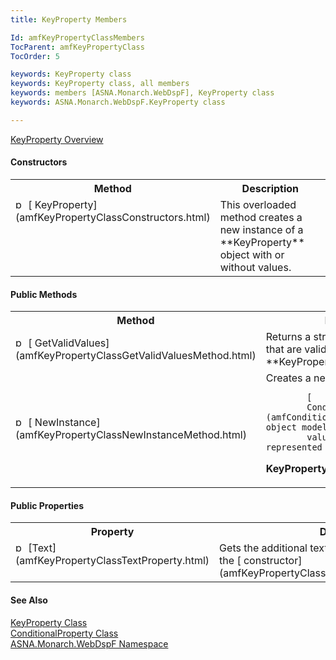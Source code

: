 ```yaml
---
title: KeyProperty Members

Id: amfKeyPropertyClassMembers
TocParent: amfKeyPropertyClass
TocOrder: 5

keywords: KeyProperty class
keywords: KeyProperty class, all members
keywords: members [ASNA.Monarch.WebDspF], KeyProperty class
keywords: ASNA.Monarch.WebDspF.KeyProperty class

---
```


[KeyProperty Overview](amfKeyPropertyClass.html) 

#### Constructors
<table class="mytable" cellspacing="0" cellpadding="4" width="90%">
          <colgroup><col width="30%" /><col width="70%" />
          </colgroup>
          <tr><th>Method</th>
              <th>Description</th>
          </tr>
          <tr valign="top">
            <td><img height="16" alt="public method" src="../Images/Methods.bmp" width="16" border="0" />
              [
              KeyProperty](amfKeyPropertyClassConstructors.html)
            </td>
            <td>This overloaded method
            creates a new instance of a 
 **KeyProperty** 
       object with or without
            values.</td>
          </tr>
</table>

#### Public Methods
<table class="mytable" cellspacing="0" cellpadding="4" width="90%">
          <colgroup><col width="30%" /><col width="70%" />
          </colgroup>
          <tr><th>Method</th>
            <th>Description</th>
          </tr>
          <tr>
            <td><img height="16" alt="public method" src="../Images/Methods.bmp" width="16" border="0" />
              [
              GetValidValues](amfKeyPropertyClassGetValidValuesMethod.html)
            </td>
            <td>Returns a string array of
            the values that are valid for the 
 **KeyProperty** 
       object.</td>
          </tr>
          <tr>
            <td><img height="16" alt="public method" src="../Images/Methods.bmp" width="16" border="0" />
              [
              NewInstance](amfKeyPropertyClassNewInstanceMethod.html)
            </td>
            <td>Creates a new instance of a

            [
            ConditionalProperty](amfConditionalPropertyClass.html) object modeling the
            value/conditions represented by 
 **KeyProperty** .</td>
          </tr>
</table>

#### Public Properties
<table class="mytable" cellspacing="0" cellpadding="4" width="90%">
          <colgroup>
           <col width="30%" />
           <col width="70%" />
          </colgroup>
          <tr><th>Property</th>
          <th>Description</th>
          </tr>
          <tr valign="top">
            <td><img height="16" alt="public properties" src="../Images/property.bmp" width="16" border="0" />
              [Text](amfKeyPropertyClassTextProperty.html)
            </td>
            <td>Gets the additional text
            assigned to the function key in the 
            [
            constructor](amfKeyPropertyClassKeyPropertyConstructor3.html).</td>
          </tr>
</table>

#### See Also
[KeyProperty
      Class](amfKeyPropertyClass.html)
      <br />
      [
      ConditionalProperty Class](amfConditionalPropertyClass.html)
      <br />
      [
      ASNA.Monarch.WebDspF Namespace](amfWebDspFNamespace.html)
      <p />

